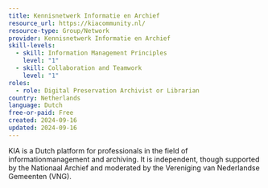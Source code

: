 ```yaml
---
title: Kennisnetwerk Informatie en Archief
resource_url: https://kiacommunity.nl/
resource-type: Group/Network
provider: Kennisnetwerk Informatie en Archief
skill-levels:
  - skill: Information Management Principles
    level: "1"
  - skill: Collaboration and Teamwork
    level: "1"
roles:
  - role: Digital Preservation Archivist or Librarian
country: Netherlands
language: Dutch
free-or-paid: Free
created: 2024-09-16
updated: 2024-09-16
---
```

KIA is a Dutch platform for professionals in the field of informationmanagement and archiving. It is independent, though supported by the Nationaal Archief and moderated by the Vereniging  van Nederlandse Gemeenten (VNG).
